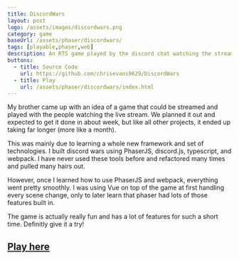 ```yaml
---
title: DiscordWars
layout: post
logo: /assets/images/discordwars.png
category: game
baseUrl: /assets/phaser/discordwars/
tags: [playable,phaser,web]
description: An RTS game played by the discord chat watching the stream
buttons:
  - title: Source Code
    url: https://github.com/chrisevans9629/DiscordWars
  - title: Play
    url: /assets/phaser/discordwars/index.html
---
```


My brother came up with an idea of a game that could be streamed and played with the people watching the live stream.  We planned it out and expected to get it done in about week, but like all other projects, it ended up taking far longer (more like a month).

This was mainly due to learning a whole new framework and set of technologies.  I built discord wars using PhaserJS, discord.js, typescript, and webpack.  I have never used these tools before and refactored many times and pulled many hairs out.

However, once I learned how to use PhaserJS and webpack, everything went pretty smoothly.  I was using Vue on top of the game at first handling every scene change, only to later learn that phaser had lots of those features built in.

The game is actually really fun and has a lot of features for such a short time.  Definitly give it a try!

## [Play here](/assets/phaser/discordwars/index.html)